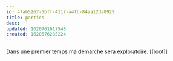 ```yaml
---
id: 47ab5267-5bff-4117-a4fb-84aa12da8929
title: parties
desc: ''
updated: 1620761617548
created: 1620576285224
---
```

Dans une premier temps ma démarche sera exploratoire.
[[root]]